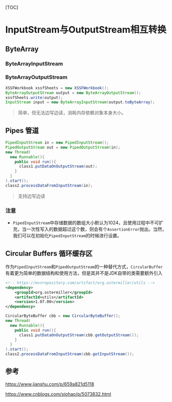 [TOC]

# InputStream与OutputStream相互转换

## ByteArray

### ByteArrayInputStream 

### ByteArrayOutputStream

``` java
XSSFWorkbook xssfSheets = new XSSFWorkbook();
ByteArrayOutputStream output = new ByteArrayOutputStream();
xssfSheets.write(output);
InputStream input = new ByteArrayInputStream(output.toByteArray);
```

> 简单，但无法边写边读，消耗内存依赖对象本身大小。

## Pipes 管道

```java
PipedInputStream in = new PipedInputStream();
PipedOutputStream out = new PipedOutputStream(in);
new Thread(
  new Runnable(){
    public void run(){
      class1.putDataOnOutputStream(out);
    }
  }
).start();
class2.processDataFromInputStream(in);
```

> 支持边写边读

### 注意

- `PipedInputStream`中存储数据的数组大小默认为1024，且使用过程中不可扩充，当一次性写入的数据超过这个数，则会有个`AssertionError`抛出。当然，我们可以在初始化`PipedInputStream`的时候进行设置。

## Circular Buffers 循环缓存区

作为`PipedInputStream`和`PipedOutputStream`的一种替代方式，`CircularBuffer`有着更为简单的数据结构和使用方法，但是其并不是JDK自带的类需要额外引入

```xml
<!-- https://mvnrepository.com/artifact/org.ostermiller/utils -->
<dependency>
    <groupId>org.ostermiller</groupId>
    <artifactId>utils</artifactId>
    <version>1.07.00</version>
</dependency>
```



```java
CircularByteBuffer cbb = new CircularByteBuffer();
new Thread(
  new Runnable(){
    public void run(){
      class1.putDataOnOutputStream(cbb.getOutputStream());
    }
  }
).start();
class2.processDataFromInputStream(cbb.getInputStream());
```



## 参考

https://www.jianshu.com/p/659a821d5118

https://www.cnblogs.com/xiohao/p/5073832.html